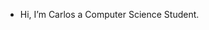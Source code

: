 -  Hi, I’m Carlos a Computer Science Student.
<!---
Ayreean/Ayreean is a ✨ special ✨ repository because its `README.md` (this file) appears on your GitHub profile.
You can click the Preview link to take a look at your changes.
--->
